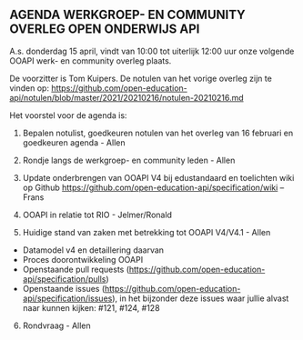 **AGENDA WERKGROEP- EN COMMUNITY OVERLEG OPEN ONDERWIJS API**
------------------------------------------------------------

 A.s. donderdag 15 april, vindt van 10:00 tot uiterlijk 12:00 uur onze volgende OOAPI werk- en community overleg plaats.

De voorzitter is Tom Kuipers.
De notulen van het vorige overleg zijn te vinden op:
https://github.com/open-education-api/notulen/blob/master/2021/20210216/notulen-20210216.md

Het voorstel voor de agenda is:

1.  Bepalen notulist, goedkeuren notulen van het overleg van 16 februari en goedkeuren agenda - Allen

2.  Rondje langs de werkgroep- en community leden - Allen

3.  Update onderbrengen van OOAPI V4 bij edustandaard en toelichten wiki op Github
        https://github.com/open-education-api/specification/wiki  – Frans

4. OOAPI in relatie tot RIO - Jelmer/Ronald

5.  Huidige stand van zaken met betrekking tot OOAPI V4/V4.1 - Allen
 - Datamodel v4 en detaillering daarvan
 - Proces doorontwikkeling OOAPI
 - Openstaande pull requests (https://github.com/open-education-api/specification/pulls)
 - Openstaande issues (https://github.com/open-education-api/specification/issues), in het bijzonder deze issues waar jullie alvast naar kunnen kijken: 
   #121, #124, #128

6.  Rondvraag - Allen        

